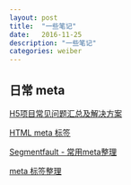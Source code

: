 ```yaml
---
layout: post
title:  "一些笔记"
date:   2016-11-25
description: "一些笔记"
categories: weiber
---
```


## 日常 meta
[H5项目常见问题汇总及解决方案](http://www.qdfuns.com/notes/15874/57022420b10fa1abaa2850c17a38e7d7.html)

[HTML meta 标签](http://www.dreamdu.com/xhtml/tag_meta/) 

[Segmentfault - 常用meta整理](http://segmentfault.com/a/1190000002407912) 

[meta 标签整理](https://www.zybuluo.com/Mercedes-Benz/note/128163)

